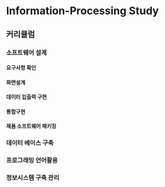 # Information-Processing Study
## 커리큘럼
### 소프트웨어 설계 
#### 요구사항 확인 
#### 화면설계 
#### 데이터 입출력 구현 
#### 통합구현 
#### 제품 소프트웨어 패키징
### 데이터 베이스 구축
### 프로그래밍 언어활용
### 정보시스템 구축 관리
